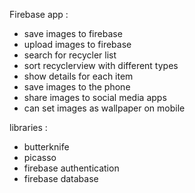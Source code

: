 Firebase app :
 - save images to firebase 
 - upload images to firebase
 - search for recycler list
 - sort recyclerview with different types
 - show details for each item
 - save images to the phone
 - share images to social media apps
 - can set images as wallpaper on mobile

libraries : 
 - butterknife
 - picasso
 - firebase authentication
 - firebase database  
